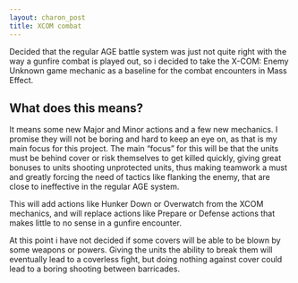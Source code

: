 ```yaml
---
layout: charon_post
title: XCOM combat
---
```

Decided that the regular AGE battle system was just not quite right with the way a gunfire combat is played out, so i decided to take the X-COM: Enemy Unknown game mechanic as a baseline for the combat encounters in Mass Effect.

## What does this means?

It means some new Major and Minor actions and a few new mechanics. I promise they will not be boring and hard to keep an eye on, as that is my main focus for this project. The main “focus” for this will be that the units must be behind cover or risk themselves to get killed quickly, giving great bonuses to units shooting unprotected units, thus making teamwork a must and greatly forcing the need of tactics like flanking the enemy, that are close to ineffective in the regular AGE system.

This will add actions like Hunker Down or Overwatch from the XCOM mechanics, and will replace actions like Prepare or Defense actions that makes little to no sense in a gunfire encounter.

At this point i have not decided if some covers will be able to be blown by some weapons or powers. Giving the units the ability to break them will eventually lead to a coverless fight, but doing nothing against cover could lead to a boring shooting between barricades.


<span class="image featured"><img src="http://i.giphy.com/11vjatY5nxYXza.gif" alt=""/></span>